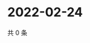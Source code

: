 # 2022-02-24

共 0 条

<!-- BEGIN WEIBO -->
<!-- 最后更新时间 Thu Feb 24 2022 18:15:55 GMT+0800 (China Standard Time) -->

<!-- END WEIBO -->
